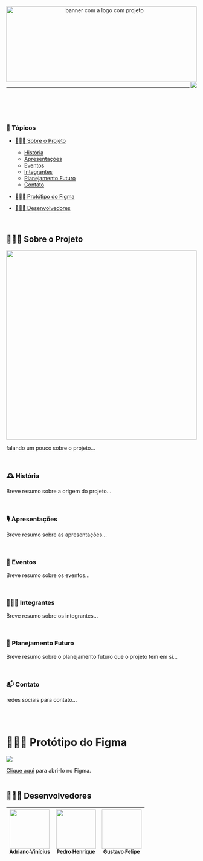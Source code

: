 <header id="cabecario">

  <img src="" height="200px" width="100%" alt="banner com a logo com projeto"/>
  <img src="http://img.shields.io/static/v1?label=STATUS&message=EM%20DESENVOLVIMENTO&color=RED&style=for-the-badge" align="right" >
  <hr>

</header>

<br>

<main>
  <h3 id="topicos">📜 Tópicos</h3>

  - [👨🏾‍🏫 Sobre o Projeto](#sobre-o-projeto)
    - [História](#historia)
    - [Apresentações](#apresentacoes)
    - [Eventos](#eventos)
    - [Integrantes](#integrantes)
    - [Planejamento Futuro](#planejamento-futuro)
    - [Contato](#contato)

  - [👨🏾‍🎨 Protótipo do Figma](#prototipo-figma)

  - [👨🏾‍💻 Desenvolvedores](#equipe)

  <br>

  <h2 id="sobre-o-projeto">👨🏾‍🏫 Sobre o Projeto</h2>

  <img src="" height="500px" width="100%">

  <p>
    falando um pouco sobre o projeto...
  </p>

  <br>

  <h3 id="historia">🕰 História</h3>

  <p>
    Breve resumo sobre a origem do projeto...
  </p>

  <br>

<h3 id="apresentacoes">🎙 Apresentações</h3>

  <p>
    Breve resumo sobre as apresentações...
  </p>

  <br>
  
  <h3 id="eventos">📣 Eventos</h3>

  <p>
    Breve resumo sobre os eventos...
  </p>

  <br>
  
  <h3 id="integrantes">👩‍👧‍👦 Integrantes</h3>

  <p>
    Breve resumo sobre os integrantes...
  </p>

  <br>
  
  <h3 id="planejamento-futuro">🎯 Planejamento Futuro</h3>

  <p>
    Breve resumo sobre o planejamento futuro que o projeto tem em si...
  </p>

  <br>
  
  <h3 id="contato">📬 Contato</h3>

  <p>
    redes sociais para contato...
  </p>

  <br><br>
  
  <h1 id="prototipo-figma">👨🏾‍🎨 Protótipo do Figma</h1>
  
  <img src="https://github.com/AdrianoBispo/portoMix/blob/master/prototipo-telas.gif">

  <a href="https://www.figma.com/file/GJfiWumXNS0qcfxotTEEnJ/Porto-Mix?node-id=0%3A1&t=dA6rJnVx6nz58wUA-1">Clique aqui</a> para abri-lo no Figma.
  <br><br>
  
<footer>
  
  <h2 id="desenvolvedores">👨🏾‍💻 Desenvolvedores</h2>
  
| [<img src="https://avatars.githubusercontent.com/u/83666455?v=4" width="105px" height="105px"><br><sub>Adriano Vinícius</sub>](https://www.linkedin.com/in/adriano-vin%C3%ADcius-bispoda-silva-85293a240/) | [<img src="https://cdn.discordapp.com/attachments/743927816021737565/1033537623379161198/IMG-20221022-WA0041.jpg" width="105px" height="105px"><br><sub>Pedro Henrique</sub>](https://www.linkedin.com/in/pedro-henrique-125a49184/) | [<img foto de gustavo width="105px" height="105px"><br><sub>Gustavo Felipe</sub>](https://www.instagram.com/gustav0felip.b/) |
|----------|----------|----------|

</footer>

